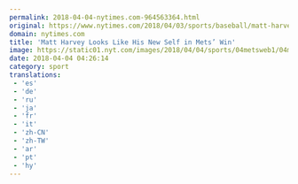 ```yaml
---
permalink: 2018-04-04-nytimes.com-964563364.html
original: https://www.nytimes.com/2018/04/03/sports/baseball/matt-harvey-mets-phillies.html?partner=rss&amp;emc=rss
domain: nytimes.com
title: 'Matt Harvey Looks Like His New Self in Mets’ Win'
image: https://static01.nyt.com/images/2018/04/04/sports/04metsweb1/04metsweb1-mediumThreeByTwo440.jpg
date: 2018-04-04 04:26:14
category: sport
translations: 
 - 'es'
 - 'de'
 - 'ru'
 - 'ja'
 - 'fr'
 - 'it'
 - 'zh-CN'
 - 'zh-TW'
 - 'ar'
 - 'pt'
 - 'hy'
---
```


